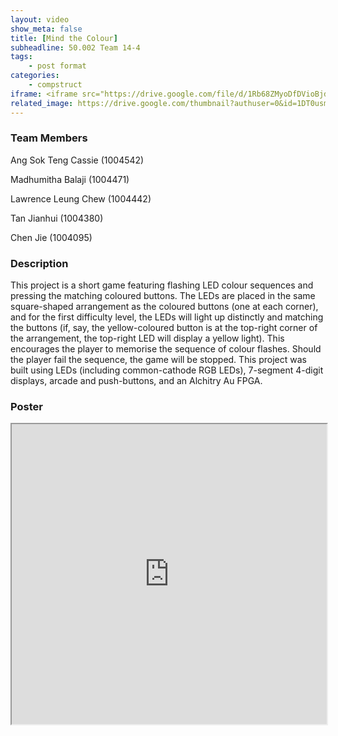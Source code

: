 ```yaml
---
layout: video
show_meta: false
title: [Mind the Colour]
subheadline: 50.002 Team 14-4
tags:
    - post format
categories:
    - compstruct
iframe: <iframe src="https://drive.google.com/file/d/1Rb68ZMyoDfDVioBjdvHBf76Pk1FnvjzF/preview" width="100%" height="480"></iframe>
related_image: https://drive.google.com/thumbnail?authuser=0&id=1DT0usmS_QCT-E6B95ebtGLsrNZFGuHdR&sz=w300-h300-p-k-nu-iv1
---
```


### Team Members

Ang Sok Teng Cassie (1004542)

Madhumitha Balaji (1004471)

Lawrence Leung Chew (1004442)

Tan Jianhui (1004380)

Chen Jie (1004095)  

### Description

This project is a short game featuring flashing LED colour sequences and pressing the matching coloured buttons. The LEDs are placed in the same square-shaped arrangement as the coloured buttons (one at each corner), and for the first difficulty level, the LEDs will light up distinctly and matching the buttons (if, say, the yellow-coloured button is at the top-right corner of the arrangement, the top-right LED will display a yellow light). This encourages the player to memorise the sequence of colour flashes. Should the player fail the sequence, the game will be stopped. This project was built using LEDs (including common-cathode RGB LEDs), 7-segment 4-digit displays, arcade and push-buttons, and an Alchitry Au FPGA.

### Poster

<iframe src="https://drive.google.com/file/d/1DT0usmS_QCT-E6B95ebtGLsrNZFGuHdR/preview" width="100%" height="480"></iframe>
<!-- <iframe src="https://drive.google.com/file/d/1DT0usmS_QCT-E6B95ebtGLsrNZFGuHdR/preview" width="100%" height="480"></iframe> -->